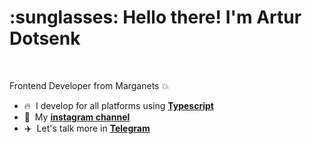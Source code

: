 <h1 align="left">:sunglasses: Hello there! I'm Artur Dotsenk</h1>

<br>

Frontend Developer from Marganets 💥

- :fire: &nbsp;I develop for all platforms using **[Typescript](https://www.typescriptlang.org/)**
- :popcorn: &nbsp;My **[instagram channel](https://www.instagram.com/artur.dosent28/)**
- :airplane: &nbsp;Let's talk more in **[Telegram](https://t.me/d16ddd348)**

<br>
